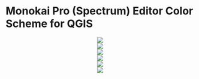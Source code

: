 # Monokai Pro (Spectrum) Editor Color Scheme for QGIS

<center><img src="https://i.imgur.com/TsdEPrI.png"></center>

<center><img src="https://i.imgur.com/JV4OU62.png"></center>

<center><img src="https://i.imgur.com/aelxU9c.png"></center>

<center><img src="https://i.imgur.com/B1VnROi.png"></center>

<center><img src="https://i.imgur.com/dYKBOpB.png"></center>

<center><img src="https://i.imgur.com/cNYIaju.png"></center>

